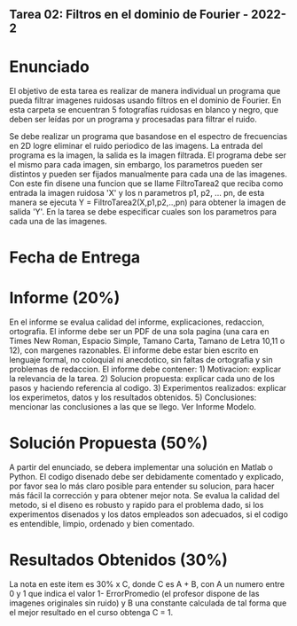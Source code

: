 ## Tarea 02: Filtros en el dominio de Fourier - 2022-2
# Enunciado
El objetivo de esta tarea es realizar de manera individual un programa que pueda filtrar imagenes ruidosas usando filtros en el dominio de Fourier. En esta carpeta se encuentran 5 fotografías ruidosas en blanco y negro, que deben ser leídas por un programa y procesadas para filtrar el ruido.

Se debe realizar un programa que basandose en el espectro de frecuencias en 2D logre eliminar el ruido periodico de las imagens. La entrada del programa es la imagen, la salida es la imagen filtrada. El programa debe ser el mismo para cada imagen, sin embargo, los parametros pueden ser distintos y pueden ser fijados manualmente para cada una de las imagenes. Con este fin disene una funcion que se llame FiltroTarea2 que reciba como entrada la imagen ruidosa 'X' y los n parametros p1, p2, ... pn, de esta manera se ejecuta Y = FiltroTarea2(X,p1,p2,..,pn) para obtener la imagen de salida 'Y'. En la tarea se debe especificar cuales son los parametros para cada una de las imagenes.

# Fecha de Entrega


# Informe (20%)
En el informe se evalua calidad del informe, explicaciones, redaccion, ortografia. El informe debe ser un PDF de una sola pagina (una cara en Times New Roman, Espacio Simple, Tamano Carta, Tamano de Letra 10,11 o 12), con margenes razonables. El informe debe estar bien escrito en lenguaje formal, no coloquial ni anecdotico, sin faltas de ortografia y sin problemas de redaccion. El informe debe contener: 1) Motivacion: explicar la relevancia de la tarea. 2) Solucion propuesta: explicar cada uno de los pasos y haciendo referencia al codigo. 3) Experimentos realizados: explicar los experimetos, datos y los resultados obtenidos. 5) Conclusiones: mencionar las conclusiones a las que se llego. Ver Informe Modelo.

# Solución Propuesta (50%)
A partir del enunciado, se debera implementar una solución en Matlab o Python. El codigo disenado debe ser debidamente comentado y explicado, por favor sea lo más claro posible para entender su solucion, para hacer más fácil la corrección y para obtener mejor nota. Se evalua la calidad del metodo, si el diseno es robusto y rapido para el problema dado, si los experimentos disenados y los datos empleados son adecuados, si el codigo es entendible, limpio, ordenado y bien comentado.

# Resultados Obtenidos (30%)
La nota en este item es 30% x C, donde C es A + B, con A un numero entre 0 y 1 que indica el valor 1- ErrorPromedio (el profesor dispone de las imagenes originales sin ruido) y B una constante calculada de tal forma que el mejor resultado en el curso obtenga C = 1.
